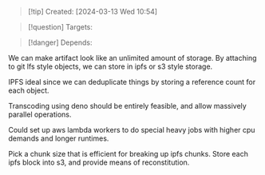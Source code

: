 
>[!tip] Created: [2024-03-13 Wed 10:54]

>[!question] Targets: 

>[!danger] Depends: 

We can make artifact look like an unlimited amount of storage.
By attaching to git lfs style objects, we can store in ipfs or s3 style storage.

IPFS ideal since we can deduplicate things by storing a reference count for each object.

Transcoding using deno should be entirely feasible, and allow massively parallel operations.

Could set up aws lambda workers to do special heavy jobs with higher cpu demands and longer runtimes.

Pick a chunk size that is efficient for breaking up ipfs chunks.
Store each ipfs block into s3, and provide means of reconstitution.